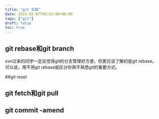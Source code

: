 ```yaml
---
title: "git 实践"
date: 2015-02-07T08:54:00+08:00
tags: ["git"] 
draft: false
toc: true
---
```


## git rebase和git branch
svn过来的同学一定会觉得git的分支管理好方便，但更应该了解的是git rebase。可以说，用不用git rebase是区分你熟不熟悉git的重要方式。


##git reset

## git fetch和git pull


## git commit -amend

